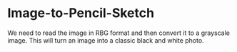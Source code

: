 # Image-to-Pencil-Sketch
We need to read the image in RBG format and then convert it to a grayscale image. This will turn an image into a classic black and white photo.
